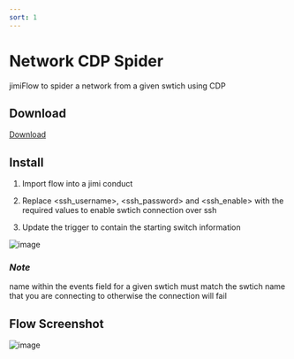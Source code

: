 ```yaml
---
sort: 1
---
```


# Network CDP Spider

jimiFlow to spider a network from a given swtich using CDP

## Download

[Download](https://raw.githubusercontent.com/z1pti3/jimiFlows/master/CDP%20Spider/Network%20CDP%20Spider.json)

## Install

1. Import flow into a jimi conduct

2. Replace <ssh_username>, <ssh_password> and <ssh_enable> with the required values to enable swtich connection over ssh

3. Update the trigger to contain the starting switch information

![image](https://user-images.githubusercontent.com/66521110/135755097-c69802eb-56d8-4407-b3a2-4bfaa78d6079.png)

### *Note*
name within the events field for a given swtich must match the swtich name that you are connecting to otherwise the connection will fail

## Flow Screenshot

![image](https://user-images.githubusercontent.com/66521110/135755065-cdc4a0bd-36f4-4a73-a3e0-7a69f9bcf59f.png)
